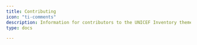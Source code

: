 ```yaml
---
title: Contributing
icon: "ti-comments"
description: Information for contributors to the UNICEF Inventory theme or UNICEF Toolkits using this theme.
type: docs

---
```

